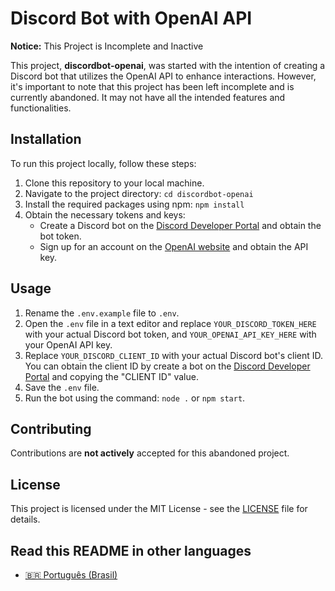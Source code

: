 # Discord Bot with OpenAI API

**Notice:** This Project is Incomplete and Inactive

This project, **discordbot-openai**, was started with the intention of creating a Discord bot that utilizes the OpenAI API to enhance interactions. However, it's important to note that this project has been left incomplete and is currently abandoned. It may not have all the intended features and functionalities.

## Installation

To run this project locally, follow these steps:

1. Clone this repository to your local machine.
2. Navigate to the project directory: `cd discordbot-openai`
3. Install the required packages using npm: `npm install`
4. Obtain the necessary tokens and keys:
   - Create a Discord bot on the [Discord Developer Portal](https://discord.com/developers/applications) and obtain the bot token.
   - Sign up for an account on the [OpenAI website](https://openai.com/) and obtain the API key.

## Usage

1. Rename the `.env.example` file to `.env`.
2. Open the `.env` file in a text editor and replace `YOUR_DISCORD_TOKEN_HERE` with your actual Discord bot token, and `YOUR_OPENAI_API_KEY_HERE` with your OpenAI API key.
3. Replace `YOUR_DISCORD_CLIENT_ID` with your actual Discord bot's client ID. You can obtain the client ID by create a bot on the [Discord Developer Portal](https://discord.com/developers/applications) and copying the "CLIENT ID" value.
4. Save the `.env` file.
5. Run the bot using the command: `node .` or `npm start`.

## Contributing

Contributions are **not actively** accepted for this abandoned project.

## License

This project is licensed under the MIT License - see the [LICENSE](LICENSE) file for details.

## Read this README in other languages

- [🇧🇷 Português (Brasil)](README.pt-br.md)

